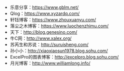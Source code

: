 - 乐意分享：https://www.gblm.net/
- Qlog：https://www.xyzardq.com/
- 轩钰博客：https://www.zhouxuanyu.com/
- 落尘之木博客：https://www.luochenzhimu.com/
- 天下：http://blog.genesino.com/
- 牛C网：http://www.xalex.org/
- 苏芮生和苏说：http://suruisheng.com/
- 孙小小：http://xiaoxiaosun1978.blog.sohu.com/
- ExcelPro的图表博客：http://excelpro.blog.sohu.com/
- 月光博客：http://www.williamlong.info/
